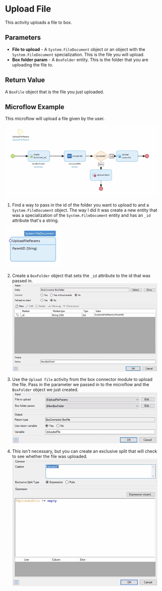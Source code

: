 # Upload File

This activity uploads a file to box.

## Parameters

* **File to upload** - A `System.FileDocument` object or an object with the `System.FileDocument` specialization. This is the file you will upload.
* **Box folder param** - A `BoxFolder` entity. This is the folder that you are uploading the file to.

## Return Value

A `BoxFile` object that is the file you just uploaded.

## Microflow Example

This microflow will upload a file given by the user.

![](../../res/file/upload-file/microflow.png)

1) Find a way to pass in the id of the folder you want to upload to and a `System.FileDocument` object. The way I did it was create a new entity that was a specialization of the `System.FileDocument` entity and has an `_id` attribute that's a string.

![](../../res/file/upload-file/01-entity.png)

2) Create a `BoxFolder` object that sets the `_id` attribute to the id that was passed in.
![](../../res/file/upload-file/02-create-object.png)

3) Use the `Upload file` activity from the box connector module to upload the file. Pass in the parameter we passed in to the microflow and the `BoxFolder` object we just created.
![](../../res/file/upload-file/03-upload-file.png)

4) This isn't necessary, but you can create an exclusive split that will check to see whether the file was uploaded.
![](../../res/file/upload-file/04-exclusive-split.png)
